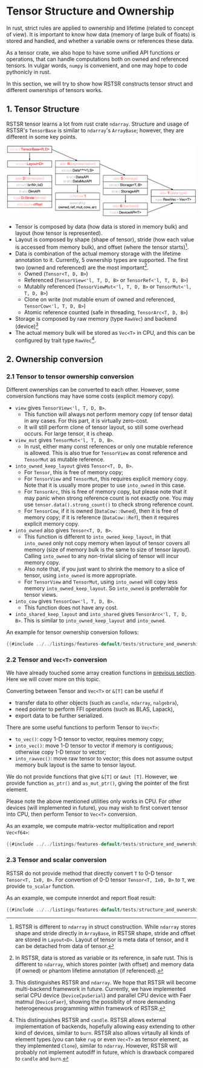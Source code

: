 # Tensor Structure and Ownership

In rust, strict rules are applied to ownership and lifetime (related to concept of view).
It is important to know how data (memory of large bulk of floats) is stored and handled, and whether a variable owns or references these data.

As a tensor crate, we also hope to have some unified API functions or operations, that can handle computations both on owned and referenced tensors.
In vulgar words, `numpy` is convenient, and one may hope to code pythonicly in rust.

In this section, we will try to show how RSTSR constructs tensor struct and different ownerships of tensors works.

## 1. Tensor Structure

RSTSR tensor learns a lot from rust crate `ndarray`.
Structure and usage of RSTSR's `TensorBase` is similar to `ndarray`'s `ArrayBase`; however, they are different in some key points.

![rstsr-basic-structure](../assets/rstsr-basic-structure.png)

- Tensor is composed by data (how data is stored in memory bulk) and layout (how tensor is represented).
- Layout is composed by shape (shape of tensor), stride (how each value is accessed from memory bulk), and offset (where the tensor starts)[^1].
- Data is combination of the actual memory storage with the lifetime annotation to it.
  Currently, 5 ownership types are supported. The first two (owned and referenced) are the most important[^2].
    - Owned (`Tensor<T, D, B>`)
    - Referenced (`TensorView<'l, T, D, B>` or `TensorRef<'l, T, D, B>`)
    - Mutablly referenced (`TensorViewMut<'l, T, D, B>` or `TensorMut<'l, T, D, B>`)
    - Clone on write (not mutable enum of owned and referenced, `TensorCow<'l, T, D, B>`)
    - Atomic reference counted (safe in threading, `TensorArc<T, D, B>`)
- Storage is composed by raw memory (type `RawVec`) and backend (device)[^3]
- The actual memory bulk will be stored as `Vec<T>` in CPU, and this can be configured by trait type `RawVec`[^4].
      
[^1]: RSTSR is different to `ndarray` in struct construction.
      While `ndarray` stores shape and stride directly in `ArrayBase`, in RSTSR shape, stride and offset are stored in `Layout<D>`.
      Layout of tensor is meta data of tensor, and it can be detached from data of tensor.

[^2]: In RSTSR, data is stored as variable or its reference, in safe rust.
      This is different to `ndarray`, which stores pointer (with offset) and memory data (if owned) or phantom lifetime annotation (if referenced).

[^3]: This distinguishes RSTSR and `ndarray`.
      We hope that RSTSR will become multi-backend framework in future.
      Currently, we have implemented serial CPU device (`DeviceCpuSerial`) and parallel CPU device with Faer matmul (`DeviceFaer`),
      showing the possiblity of more demanding heterogeneous programming within framework of RSTSR.

[^4]: This distinguishes RSTSR and `candle`.
      RSTSR allows external implementation of backends, hopefully allowing easy extending to other kind of devices, similar to `burn`.
      RSTSR also allows virtaully all kinds of element types (you can take `rug` or even `Vec<T>` as tensor element, as they implemented `Clone`), similar to `ndarray`.
      However, RSTSR will probably not implement autodiff in future, which is drawback compared to `candle` and `burn`.

## 2. Ownership conversion

### 2.1 Tensor to tensor ownership conversion

Different ownerships can be converted to each other. However, some conversion functions may have some costs (explicit memory copy).

- `view` gives `TensorView<'l, T, D, B>`.
    - This function will always not perform memory copy (of tensor data) in any cases. For this part, it is virtually zero-cost.
    - It will still perform clone of tensor layout, so still some overhead occurs. For large tensor, it is cheap.
- `view_mut` gives `TensorMut<'l, T, D, B>`.
    - In rust, either many const references or only one mutable reference is allowed.
      This is also true for `TensorView` as const reference and `TensorMut` as mutable reference.
- `into_owned_keep_layout` gives `Tensor<T, D, B>`.
    - For `Tensor`, this is free of memory copy;
    - For `TensorView` and `TensorMut`, this requires explicit memory copy. Note that it is usually more proper to use `into_owned` in this case.
    - For `TensorArc`, this is free of memory copy, but please note that it may panic when strong reference count is not exactly one.
      You may use `tensor.data().strong_count()` to check strong reference count.
    - For `TensorCow`, if it is owned (`DataCow::Owned`), then it is free of memory copy; if it is reference (`DataCow::Ref`), then it requires explicit memory copy.
- `into_owned` also gives `Tensor<T, D, B>`.
    - This function is different to `into_owned_keep_layout`, in that `into_owned` only not copy memory when layout of tensor covers all memory (size of memory bulk is the same to size of tensor layout). Calling `into_owned` to any non-trivial slicing of tensor will incur memory copy.
    - Also note that, if you just want to shrink the memory to a slice of tensor, using `into_owned` is more appropriate.
    - For `TensorView` and `TensorMut`, using `into_owned` will copy less memory `into_owned_keep_layout`. So `into_owned` is preferrable for tensor views.
- `into_cow` gives `TensorCow<'l, T, D, B>`.
    - This function does not have any cost.
- `into_shared_keep_layout` and `into_shared` gives `TensorArc<'l, T, D, B>`. This is similar to `into_owned_keep_layout` and `into_owned`.

An example for tensor ownership conversion follows:

```rust
{{#include ../../listings/features-default/tests/structure_and_ownership.rs:tensor_ownership}}
```

### 2.2 Tensor and `Vec<T>` conversion

We have already touched some array creation functions in [previous section](01-tensor_creation.md#2-converting-rust-slices-to-rstsr-tensorview). 
Here we will cover more on this topic.

Converting between Tensor and `Vec<T>` or `&[T]` can be useful if
- transfer data to other objects (such as `candle`, `ndarray`, `nalgebra`),
- need pointer to perform FFI operations (such as BLAS, Lapack),
- export data to be further serialized.

There are some useful functions to perform Tensor to `Vec<T>`:
- `to_vec()`: copy 1-D tensor to vector, requires memory copy;
- `into_vec()`: move 1-D tensor to vector if memory is contiguous; otherwise copy 1-D tensor to vector;
- `into_rawvec()`: move raw tensor to vector; this does not assume output memory bulk layout is the same to tensor layout.

We do not provide functions that give `&[T]` or `&mut [T]`.
However, we provide function `as_ptr()` and `as_mut_ptr()`, giving the pointer of the first element.

Please note the above mentioned utilities only works in CPU.
For other devices (will implemented in future), you may wish to first convert tensor into CPU, then perform Tensor to `Vec<T>` conversion.

As an example, we compute matrix-vector multiplication and report `Vec<f64>`:

```rust
{{#include ../../listings/features-default/tests/structure_and_ownership.rs:to_vec}}
```

### 2.3 Tensor and scalar conversion

RSTSR do not provide method that directly convert `T` to 0-D tensor `Tensor<T, Ix0, B>`.
For convertion of 0-D tensor `Tensor<T, Ix0, B>` to `T`, we provide `to_scalar` function.

As an example, we compute innerdot and report float result:

```rust
{{#include ../../listings/features-default/tests/structure_and_ownership.rs:to_scalar}}
```
